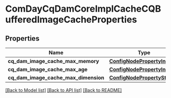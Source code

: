 # ComDayCqDamCoreImplCacheCQBufferedImageCacheProperties

## Properties
Name | Type | Description | Notes
------------ | ------------- | ------------- | -------------
**cq_dam_image_cache_max_memory** | [**ConfigNodePropertyInteger**](ConfigNodePropertyInteger.md) |  | [optional] 
**cq_dam_image_cache_max_age** | [**ConfigNodePropertyInteger**](ConfigNodePropertyInteger.md) |  | [optional] 
**cq_dam_image_cache_max_dimension** | [**ConfigNodePropertyString**](ConfigNodePropertyString.md) |  | [optional] 

[[Back to Model list]](../README.md#documentation-for-models) [[Back to API list]](../README.md#documentation-for-api-endpoints) [[Back to README]](../README.md)


